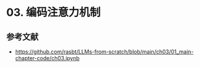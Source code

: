 # 03. 编码注意力机制

## 参考文献
- https://github.com/rasbt/LLMs-from-scratch/blob/main/ch03/01_main-chapter-code/ch03.ipynb

